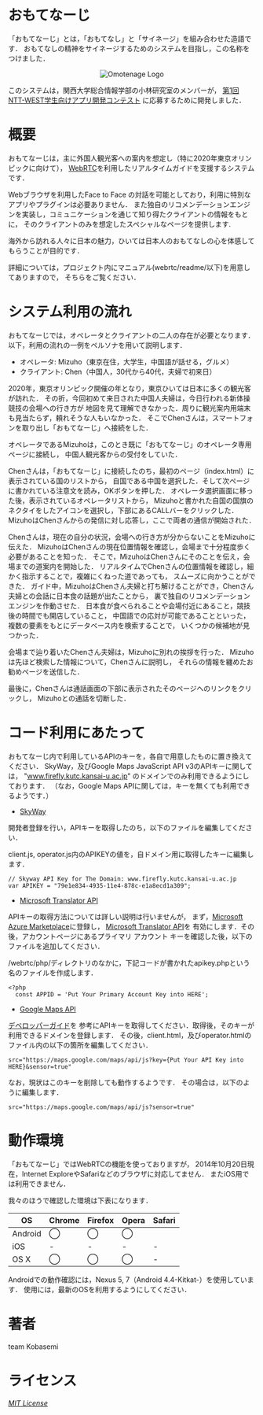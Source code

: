 おもてなーじ
=====
「おもてなーじ」とは，「おもてなし」と「サイネージ」を組み合わせた造語です．
おもてなしの精神をサイネージするためのシステムを目指し，この名称をつけました．

<p align="center">
  <img src="https://raw.githubusercontent.com/kobasemi/WebRTCCon/master/webrtc/img/logo.png" alt="Omotenage Logo"/>
</p>

このシステムは，関西大学総合情報学部の小林研究室のメンバーが，
[第1回 NTT-WEST学生向けアプリ開発コンテスト](https://www.facebook.com/nttw.w.con)
に応募するために開発しました．

概要
=====
おもてなーじは，主に外国人観光客への案内を想定し（特に2020年東京オリンピックに向けて），
[WebRTC](http://www.webrtc.org/)を利用したリアルタイムガイドを支援するシステムです．

Webブラウザを利用したFace to Face の対話を可能としており，利用に特別なアプリやプラグインは必要ありません．
また独自のリコメンデーションエンジンを実装し，コミュニケーションを通じて知り得たクライアントの情報をもとに，
そのクライアントのみを想定したスペシャルなページを提供します.

海外から訪れる人々に日本の魅力，ひいては日本人のおもてなしの心を体感してもらうことが目的です．

詳細については，プロジェクト内にマニュアル(webrtc/readme/以下)を用意してありますので，
そちらをご覧ください．


システム利用の流れ
=====
おもてなーじでは，オペレータとクライアントの二人の存在が必要となります．
以下，利用の流れの一例をペルソナを用いて説明します．

* オペレータ: Mizuho（東京在住，大学生，中国語が話せる，グルメ）
* クライアント: Chen（中国人，30代から40代，夫婦で初来日）

2020年，東京オリンピック開催の年となり，東京ひいては日本に多くの観光客が訪れた．
その折，今回初めて来日された中国人夫婦は，今日行われる新体操競技の会場への行き方が
地図を見て理解できなかった．周りに観光案内用端末も見当たらず，頼れそうな人もいなかった．
そこでChenさんは，スマートフォンを取り出し「おもてなーじ」へ接続をした．

オペレータであるMizuhoは，このとき既に「おもてなーじ」のオペレータ専用ページに接続し，
中国人観光客からの受付をしていた．

Chenさんは，「おもてなーじ」に接続したのち，最初のページ（index.html）に表示されている国のリストから，
自国である中国を選択した．そして次ページに書かれている注意文を読み，OKボタンを押した．
オペレータ選択画面に移った後，表示されているオペレータリストから，
Mizuhoと書かれた自国の国旗のネクタイをしたアイコンを選択し，下部にあるCALLバーをクリックした．
MizuhoはChenさんからの発信に対し応答し，ここで両者の通信が開始された．

Chenさんは，現在の自分の状況，会場への行き方が分からないことをMizuhoに伝えた．
MizuhoはChenさんの現在位置情報を確認し，会場まで十分程度歩く必要があることを知った．
そこで，MizuhoはChenさんにそのことを伝え，会場までの道案内を開始した．
リアルタイムでChenさんの位置情報を確認し，細かく指示することで，複雑にくねった道であっても，
スムーズに向かうことができた．
ガイド中，MizuhoはChenさん夫婦と打ち解けることができ，Chenさん夫婦との会話に日本食の話題が出たことから，
裏で独自のリコメンデーションエンジンを作動させた．
日本食が食べられることや会場付近にあること，競技後の時間でも開店していること，
中国語での応対が可能であることといった，複数の要素をもとにデータベース内を検索することで，
いくつかの候補地が見つかった．

会場まで辿り着いたChenさん夫婦は，Mizuhoに別れの挨拶を行った．
Mizuhoは先ほど検索した情報について，Chenさんに説明し，
それらの情報を纏めたお勧めページを送信した．

最後に，Chenさんは通話画面の下部に表示されたそのページへのリンクをクリックし，
Mizuhoとの通話を切断した．

コード利用にあたって
=====
おもてなーじ内で利用しているAPIのキーを，各自で用意したものに置き換えてください．
SkyWay，及びGoogle Maps JavaScript API v3のAPIキーに関しては，
"www.firefly.kutc.kansai-u.ac.jp" のドメインでのみ利用できるようにしております．
（なお，Google Maps APIに関しては，キーを無くても利用できるようです．）

* [SkyWay](http://nttcom.github.io/skyway/)

開発者登録を行い，APIキーを取得したのち，以下のファイルを編集してください．

client.js, operator.js内のAPIKEYの値を，自ドメイン用に取得したキーに編集します．

    // Skyway API Key for The Domain: www.firefly.kutc.kansai-u.ac.jp
    var APIKEY = "79e1e834-4935-11e4-878c-e1a8ecd1a309";

* [Microsoft Translator API](http://www.microsoft.com/translator/web-localization.aspx)

APIキーの取得方法については詳しい説明は行いませんが，
まず，[Microsoft Azure Marketplace](https://datamarket.azure.com/)に登録し，
[Microsoft Translator API](https://datamarket.azure.com/dataset/bing/microsofttranslator)を
有効にします．その後，アカウントページにあるプライマリ アカウント キーを確認した後，以下のファイルを追加してください．

/webrtc/php/ディレクトリのなかに，下記コードが書かれたapikey.phpという名のファイルを作成します．

    <?php
      const APPID = 'Put Your Primary Account Key into HERE';

* [Google Maps API](https://developers.google.com/maps/documentation/javascript/)

[デベロッパーガイド](https://developers.google.com/maps/documentation/javascript/tutorial#api_key)を
参考にAPIキーを取得してください．取得後，そのキーが利用できるドメインを登録します．
その後，client.html，及びoperator.htmlのファイル内の以下の箇所を編集してください．

    src="https://maps.google.com/maps/api/js?key={Put Your API Key into HERE}&sensor=true"

なお，現状はこのキーを削除しても動作するようです．
その場合は，以下のように編集します．

    src="https://maps.google.com/maps/api/js?sensor=true"

動作環境
=====
「おもてなーじ」ではWebRTCの機能を使っておりますが，
2014年10月20日現在，Internet ExploreやSafariなどのブラウザに対応してません．
またiOS用では利用できません．

我々のほうで確認した環境は下表になります．

|OS     | Chrome | Firefox | Opera | Safari|
|-------|--------|---------|-------|-------|
|Android| ◯      | ◯       | ◯     |       |
|iOS    | -      | -       | -     | -     |
|OS X   | ◯      | ◯       | ◯     | -     |

Androidでの動作確認には，Nexus 5, 7（Android 4.4-Kitkat-）を使用しています．
使用には，最新のOSを利用するようにしてください．

著者
=====
team Kobasemi

ライセンス
=====
[*MIT License*](/LICENSE)
